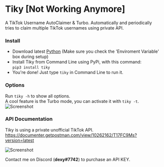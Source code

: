 # Tiky [Not Working Anymore]
A TikTok Username AutoClaimer & Turbo.
Automatically and periodically tries to claim multiple TikTok usernames using private API.

### Install
- Download latest [Python](https://www.python.org/downloads/) (Make sure you check the 'Enviroment Variable' box during setup)
- Install Tiky from Command Line using PyPi, with this command: <br> `pip3 install tiky`
- You're done! Just type `tiky` in Command Line to run it.

### Options
Run `tiky -h` to show all options.<br>
A cool feature is the Turbo mode, you can activate it with `tiky -t`.
![Screenshot](https://i.imgur.com/E4TrERk.png)

### API Documentation
Tiky is using a private unofficial TikTok API.
https://documenter.getpostman.com/view/10262162/T17FC9Ms?version=latest

![Screenshot](https://i.imgur.com/JoCRZBW.png)

Contact me on Discord (<b>dexy#7742</b>) to purchase an API KEY.
